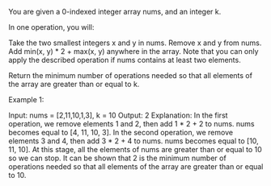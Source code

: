 You are given a 0-indexed integer array nums, and an integer k.

In one operation, you will:

Take the two smallest integers x and y in nums.
Remove x and y from nums.
Add min(x, y) * 2 + max(x, y) anywhere in the array.
Note that you can only apply the described operation if nums contains at least two elements.

Return the minimum number of operations needed so that all elements of the array are greater than or equal to k.

 

Example 1:

Input: nums = [2,11,10,1,3], k = 10
Output: 2
Explanation: In the first operation, we remove elements 1 and 2, then add 1 * 2 + 2 to nums. nums becomes equal to [4, 11, 10, 3].
In the second operation, we remove elements 3 and 4, then add 3 * 2 + 4 to nums. nums becomes equal to [10, 11, 10].
At this stage, all the elements of nums are greater than or equal to 10 so we can stop.
It can be shown that 2 is the minimum number of operations needed so that all elements of the array are greater than or equal to 10.
